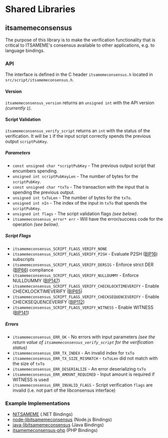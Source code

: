Shared Libraries
================

## itsamemeconsensus

The purpose of this library is to make the verification functionality that is critical to ITSAMEME's consensus available to other applications, e.g. to language bindings.

### API

The interface is defined in the C header `itsamemeconsensus.h` located in `src/script/itsamemeconsensus.h`.

#### Version

`itsamemeconsensus_version` returns an `unsigned int` with the API version *(currently `1`)*.

#### Script Validation

`itsamemeconsensus_verify_script` returns an `int` with the status of the verification. It will be `1` if the input script correctly spends the previous output `scriptPubKey`.

##### Parameters
- `const unsigned char *scriptPubKey` - The previous output script that encumbers spending.
- `unsigned int scriptPubKeyLen` - The number of bytes for the `scriptPubKey`.
- `const unsigned char *txTo` - The transaction with the input that is spending the previous output.
- `unsigned int txToLen` - The number of bytes for the `txTo`.
- `unsigned int nIn` - The index of the input in `txTo` that spends the `scriptPubKey`.
- `unsigned int flags` - The script validation flags *(see below)*.
- `itsamemeconsensus_error* err` - Will have the error/success code for the operation *(see below)*.

##### Script Flags
- `itsamemeconsensus_SCRIPT_FLAGS_VERIFY_NONE`
- `itsamemeconsensus_SCRIPT_FLAGS_VERIFY_P2SH` - Evaluate P2SH ([BIP16](https://github.com/itsameme/bips/blob/master/bip-0016.mediawiki)) subscripts
- `itsamemeconsensus_SCRIPT_FLAGS_VERIFY_DERSIG` - Enforce strict DER ([BIP66](https://github.com/itsameme/bips/blob/master/bip-0066.mediawiki)) compliance
- `itsamemeconsensus_SCRIPT_FLAGS_VERIFY_NULLDUMMY` - Enforce NULLDUMMY ([BIP147](https://github.com/itsameme/bips/blob/master/bip-0147.mediawiki))
- `itsamemeconsensus_SCRIPT_FLAGS_VERIFY_CHECKLOCKTIMEVERIFY` - Enable CHECKLOCKTIMEVERIFY ([BIP65](https://github.com/itsameme/bips/blob/master/bip-0065.mediawiki))
- `itsamemeconsensus_SCRIPT_FLAGS_VERIFY_CHECKSEQUENCEVERIFY` - Enable CHECKSEQUENCEVERIFY ([BIP112](https://github.com/itsameme/bips/blob/master/bip-0112.mediawiki))
- `itsamemeconsensus_SCRIPT_FLAGS_VERIFY_WITNESS` - Enable WITNESS ([BIP141](https://github.com/itsameme/bips/blob/master/bip-0141.mediawiki))

##### Errors
- `itsamemeconsensus_ERR_OK` - No errors with input parameters *(see the return value of `itsamemeconsensus_verify_script` for the verification status)*
- `itsamemeconsensus_ERR_TX_INDEX` - An invalid index for `txTo`
- `itsamemeconsensus_ERR_TX_SIZE_MISMATCH` - `txToLen` did not match with the size of `txTo`
- `itsamemeconsensus_ERR_DESERIALIZE` - An error deserializing `txTo`
- `itsamemeconsensus_ERR_AMOUNT_REQUIRED` - Input amount is required if WITNESS is used
- `itsamemeconsensus_ERR_INVALID_FLAGS` - Script verification `flags` are invalid (i.e. not part of the libconsensus interface)

### Example Implementations
- [NITSAMEME](https://github.com/MetacoSA/NITSAMEME/blob/5e1055cd7c4186dee4227c344af8892aea54faec/NITSAMEME/Script.cs#L979-#L1031) (.NET Bindings)
- [node-libitsamemeconsensus](https://github.com/bitpay/node-libitsamemeconsensus) (Node.js Bindings)
- [java-libitsamemeconsensus](https://github.com/dexX7/java-libitsamemeconsensus) (Java Bindings)
- [itsamemeconsensus-php](https://github.com/Bit-Wasp/itsamemeconsensus-php) (PHP Bindings)
